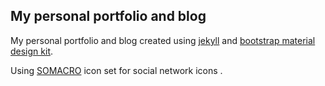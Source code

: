 ## My personal portfolio and blog

My personal portfolio and blog created using [jekyll][1] and [bootstrap material design kit][2].

Using [SOMACRO][3] icon set for social network icons .



[1]: http://jekyllrb.com/
[2]: https://fezvrasta.github.io/bootstrap-material-design/
[3]: http://vervex.deviantart.com/art/Somacro-45-300DPI-Social-Media-Icons-267955425

